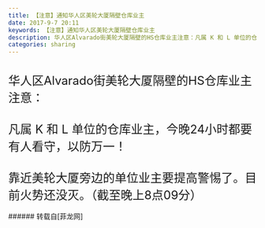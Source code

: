 ```yaml
---
title: 【注意】通知华人区美轮大厦隔壁仓库业主
date: 2017-9-7 20:11
keywords: 【注意】通知华人区美轮大厦隔壁仓库业主
description: 华人区Alvarado街美轮大厦隔壁的HS仓库业主注意：凡属 K 和 L 单位的仓库业主，今晚24小时都要有人看守，以防万一！靠近美轮大厦旁边的单位业主要提高警惕了。目前火势还没灭。（截至晚上8点09分）
categories: sharing
---
```

<td class="t_f" id="postmessage_875386">

<br/>
<font size="5">华人区Alvarado街美轮大厦隔壁的HS仓库业主注意：<br/>
<br/>
凡属 K 和 L 单位的仓库业主，今晚24小时都要有人看守，以防万一！<br/>
<br/>
靠近美轮大厦旁边的单位业主要提高警惕了。目前火势还没灭。（截至晚上8点09分）</font><br/>
<br/>
</td>
###### 转载自[菲龙网]